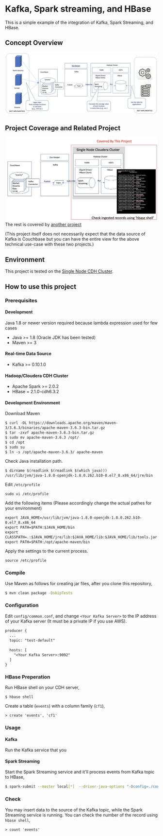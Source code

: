 # Kafka, Spark streaming, and HBase

This is a simple example of the integration of Kafka, Spark Streaming, and HBase.

## Concept Overview

![Concept Diagram](images/concept-diagram.jpg)


## Project Coverage and Related Project

![Coverage Diagram](images/coverage-2.jpg)
The rest is covered by [another project](https://github.com/YoshiyukiKono/couchbase_kafka)

(This project itself does not necessarily expect that the data source of Kafka is Couchbase but you can have the entire view for the above technical use-case with these two projects.)

## Environment
This project is tested on the [Single Node CDH Cluster](https://github.com/YoshiyukiKono/SingleNodeCDHCluster).


## How to use this project

### Prerequisites

#### Development
Java 1.8 or newer version required because lambda expression used for few cases

- Java >= 1.8 (Oracle JDK has been tested)
- Maven >= 3

#### Real-time Data Source

- Kafka >= 0.10.1.0

#### Hadoop/Cloudera CDH Cluster

- Apache Spark >= 2.0.2
- HBase = 2.1.0-cdh6.3.2


#### Development Environment

Download Maven
```
$ curl -OL https://downloads.apache.org/maven/maven-3/3.6.3/binaries/apache-maven-3.6.3-bin.tar.gz
$ tar -zxvf apache-maven-3.6.3-bin.tar.gz
$ sudo mv apache-maven-3.6.3 /opt/
$ cd /opt
$ sudo su
$ ln -s /opt/apache-maven-3.6.3/ apache-maven
```
Check Java installation path.
```
$ dirname $(readlink $(readlink $(which java)))
/usr/lib/jvm/java-1.8.0-openjdk-1.8.0.262.b10-0.el7_8.x86_64/jre/bin
```
Edit `/etc/profile`
```
sudo vi /etc/profile
```
Add the following items (Please accordingly change the actual pathes for your environment)
```
export JAVA_HOME=/usr/lib/jvm/java-1.8.0-openjdk-1.8.0.262.b10-0.el7_8.x86_64
export PATH=$PATH:$JAVA_HOME/bin
export CLASSPATH=.:$JAVA_HOME/jre/lib:$JAVA_HOME/lib:$JAVA_HOME/lib/tools.jar 
export PATH=$PATH:/opt/apache-maven/bin
```
Apply the settings to the current process.
```
source /etc/profile
```

### Compile

Use Maven as follows for creating jar files, after you clone this repository,

```bash
$ mvn clean package -DskipTests
```

### Configuration

Edit `config/common.conf`, and change `<Your Kafka Server>` to the IP address of your Kafka server (It must be a private IP if you use AWS).

```
producer {
  ...
  topic: "test-default"

  hosts: [
    "<Your Kafka Server>:9092"
  ]
}
```

### HBase Preperation

Run HBase shell on your CDH server,
```
$ hbase shell
```
Create a table (`events`) with a column family (`cf1`),  
```
> create 'events', 'cf1'
```

### Usage

#### Kafka

Run the Kafka service that you  

#### Spark Streaming

Start the Spark Streaming service and it'll process events from Kafka topic to HBase,

```bash
$ spark-submit --master local[*]  --driver-java-options "-Dconfig=./config/common.conf -Dlog4j.configuration=file:log4j.xml" streaming/target/spark-streaming-0.1.jar
```

### Check

You may insert data to the source of the Kafka topic, while the Spark Streaming service is running. You can check the number of the record using `hbase shell`,

```
> count 'events'
```


